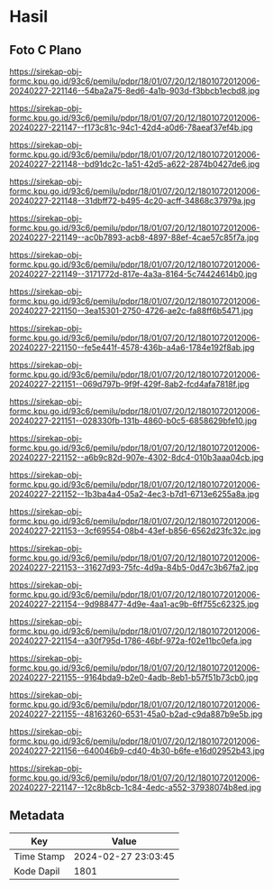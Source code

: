 # Hasil

## Foto C Plano

https://sirekap-obj-formc.kpu.go.id/93c6/pemilu/pdpr/18/01/07/20/12/1801072012006-20240227-221146--54ba2a75-8ed6-4a1b-903d-f3bbcb1ecbd8.jpg

https://sirekap-obj-formc.kpu.go.id/93c6/pemilu/pdpr/18/01/07/20/12/1801072012006-20240227-221147--f173c81c-94c1-42d4-a0d6-78aeaf37ef4b.jpg

https://sirekap-obj-formc.kpu.go.id/93c6/pemilu/pdpr/18/01/07/20/12/1801072012006-20240227-221148--bd91dc2c-1a51-42d5-a622-2874b0427de6.jpg

https://sirekap-obj-formc.kpu.go.id/93c6/pemilu/pdpr/18/01/07/20/12/1801072012006-20240227-221148--31dbff72-b495-4c20-acff-34868c37979a.jpg

https://sirekap-obj-formc.kpu.go.id/93c6/pemilu/pdpr/18/01/07/20/12/1801072012006-20240227-221149--ac0b7893-acb8-4897-88ef-4cae57c85f7a.jpg

https://sirekap-obj-formc.kpu.go.id/93c6/pemilu/pdpr/18/01/07/20/12/1801072012006-20240227-221149--3171772d-817e-4a3a-8164-5c74424614b0.jpg

https://sirekap-obj-formc.kpu.go.id/93c6/pemilu/pdpr/18/01/07/20/12/1801072012006-20240227-221150--3ea15301-2750-4726-ae2c-fa88ff6b5471.jpg

https://sirekap-obj-formc.kpu.go.id/93c6/pemilu/pdpr/18/01/07/20/12/1801072012006-20240227-221150--fe5e441f-4578-436b-a4a6-1784e192f8ab.jpg

https://sirekap-obj-formc.kpu.go.id/93c6/pemilu/pdpr/18/01/07/20/12/1801072012006-20240227-221151--069d797b-9f9f-429f-8ab2-fcd4afa7818f.jpg

https://sirekap-obj-formc.kpu.go.id/93c6/pemilu/pdpr/18/01/07/20/12/1801072012006-20240227-221151--028330fb-131b-4860-b0c5-6858629bfe10.jpg

https://sirekap-obj-formc.kpu.go.id/93c6/pemilu/pdpr/18/01/07/20/12/1801072012006-20240227-221152--a6b9c82d-907e-4302-8dc4-010b3aaa04cb.jpg

https://sirekap-obj-formc.kpu.go.id/93c6/pemilu/pdpr/18/01/07/20/12/1801072012006-20240227-221152--1b3ba4a4-05a2-4ec3-b7d1-6713e6255a8a.jpg

https://sirekap-obj-formc.kpu.go.id/93c6/pemilu/pdpr/18/01/07/20/12/1801072012006-20240227-221153--3cf69554-08b4-43ef-b856-6562d23fc32c.jpg

https://sirekap-obj-formc.kpu.go.id/93c6/pemilu/pdpr/18/01/07/20/12/1801072012006-20240227-221153--31627d93-75fc-4d9a-84b5-0d47c3b67fa2.jpg

https://sirekap-obj-formc.kpu.go.id/93c6/pemilu/pdpr/18/01/07/20/12/1801072012006-20240227-221154--9d988477-4d9e-4aa1-ac9b-6ff755c62325.jpg

https://sirekap-obj-formc.kpu.go.id/93c6/pemilu/pdpr/18/01/07/20/12/1801072012006-20240227-221154--a30f795d-1786-46bf-972a-f02e11bc0efa.jpg

https://sirekap-obj-formc.kpu.go.id/93c6/pemilu/pdpr/18/01/07/20/12/1801072012006-20240227-221155--9164bda9-b2e0-4adb-8eb1-b57f51b73cb0.jpg

https://sirekap-obj-formc.kpu.go.id/93c6/pemilu/pdpr/18/01/07/20/12/1801072012006-20240227-221155--48163260-6531-45a0-b2ad-c9da887b9e5b.jpg

https://sirekap-obj-formc.kpu.go.id/93c6/pemilu/pdpr/18/01/07/20/12/1801072012006-20240227-221156--640046b9-cd40-4b30-b6fe-e16d02952b43.jpg

https://sirekap-obj-formc.kpu.go.id/93c6/pemilu/pdpr/18/01/07/20/12/1801072012006-20240227-221147--12c8b8cb-1c84-4edc-a552-37938074b8ed.jpg


## Metadata

| Key        | Value               |
| ---------- | ------------------- |
| Time Stamp | 2024-02-27 23:03:45 |
| Kode Dapil | 1801                |



